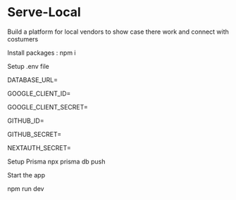 # Serve-Local
Build a platform for local vendors to show case there work and connect with costumers

Install packages
: npm i

Setup .env file

DATABASE_URL=

GOOGLE_CLIENT_ID=

GOOGLE_CLIENT_SECRET=

GITHUB_ID=

GITHUB_SECRET=

NEXTAUTH_SECRET=

Setup Prisma
npx prisma db push

Start the app

npm run dev
